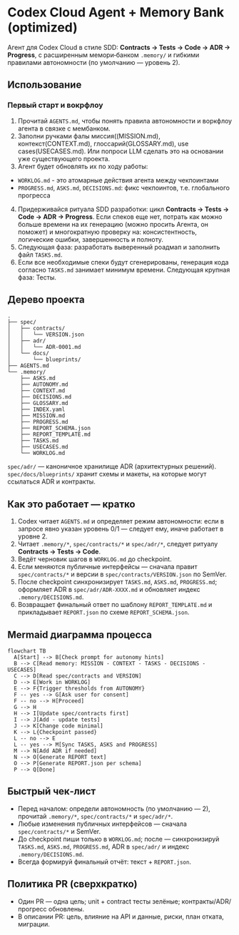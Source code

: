 # Codex Cloud Agent + Memory Bank (optimized)

Агент для Codex Cloud в стиле SDD: **Contracts → Tests → Code → ADR → Progress**, с расширенным мемори‑банком `.memory/` и гибкими правилами автономности (по умолчанию — уровень 2).

## Использование

### Первый старт и вокрфлоу

1. Прочитай `AGENTS.md`, чтобы понять правила автономности и воркфлоу агента в связке с мембанком.
2. Заполни ручками фалы миссия((MISSION.md), контекст(CONTEXT.md), глоссарий(GLOSSARY.md), use cases(USECASES.md). Или попроси LLM сделать это на основании уже существующего проекта. 
3. Агент будет обновлять их по ходу работы:
 - `WORKLOG.md` - это атомарные действия агента между чекпоинтами
 - `PROGRESS.md`, `ASKS.md`, `DECISIONS.md`: фикс чекпоинтов, т.е. глобального прогресса
4. Придерживайся ритуала SDD разработки: цикл **Contracts → Tests → Code → ADR → Progress**. Если спеков еще нет, потрать как можно больше времени на их генерацию (можно просить Агента, он поможет) и многократную проверку на: консистентность, логические ошибки, завершенность и полноту. 
5. Cледующая фаза: разработать выверенный роадмап и заполнить файл `TASKS.md`.
5. Если все необходимые спеки будут сгенерированы, генерация кода согласно `TASKS.md` занимает минимум времени. Следующая крупная фаза: Тесты.



## Дерево проекта

```text
.
├── spec/
│   ├── contracts/
│   │   └── VERSION.json
│   ├── adr/
│   │   └── ADR-0001.md
│   └── docs/
│       └── blueprints/
├── AGENTS.md
└── .memory/
    ├── ASKS.md
    ├── AUTONOMY.md
    ├── CONTEXT.md
    ├── DECISIONS.md
    ├── GLOSSARY.md
    ├── INDEX.yaml
    ├── MISSION.md
    ├── PROGRESS.md
    ├── REPORT_SCHEMA.json
    ├── REPORT_TEMPLATE.md
    ├── TASKS.md
    ├── USECASES.md
    └── WORKLOG.md
```

`spec/adr/` — каноничное хранилище ADR (архитектурных решений). `spec/docs/blueprints/` хранит схемы и макеты, на которые могут ссылаться ADR и контракты.

## Как это работает — кратко

1. Codex читает `AGENTS.md` и определяет режим автономности: если в запросе явно указан уровень 0/1 — следует ему, иначе работает в уровне 2.
2. Читает `.memory/*`, `spec/contracts/*` и `spec/adr/*`, следует ритуалу **Contracts → Tests → Code**.
3. Ведёт черновик шагов в `WORKLOG.md` до checkpoint.
4. Если меняются публичные интерфейсы — сначала правит `spec/contracts/*` и версии в `spec/contracts/VERSION.json` по SemVer.
5. После checkpoint синхронизирует `TASKS.md`, `ASKS.md`, `PROGRESS.md`; оформляет ADR в `spec/adr/ADR-XXXX.md` и обновляет индекс `.memory/DECISIONS.md`.
6. Возвращает финальный ответ по шаблону `REPORT_TEMPLATE.md` и прикладывает `REPORT.json` по схеме `REPORT_SCHEMA.json`.


## Mermaid диаграмма процесса

```mermaid
flowchart TB
  A[Start] --> B[Check prompt for autonomy hints]
  B --> C[Read memory: MISSION - CONTEXT - TASKS - DECISIONS - USECASES]
  C --> D[Read spec/contracts and VERSION]
  D --> E[Work in WORKLOG]
  E --> F{Trigger thresholds from AUTONOMY}
  F -- yes --> G[Ask user for consent]
  F -- no --> H[Proceed]
  G --> H
  H --> I[Update spec/contracts first]
  I --> J[Add - update tests]
  J --> K[Change code minimal]
  K --> L{Checkpoint passed}
  L -- no --> E
  L -- yes --> M[Sync TASKS, ASKS and PROGRESS]
  M --> N[Add ADR if needed]
  N --> O[Generate REPORT text]
  O --> P[Generate REPORT.json per schema]
  P --> Q[Done]
```

## Быстрый чек‑лист

* Перед началом: определи автономность (по умолчанию — 2), прочитай `.memory/*`, `spec/contracts/*` и `spec/adr/*`.
* Любые изменения публичных интерфейсов — сначала `spec/contracts/*` и SemVer.
* До checkpoint пиши только в `WORKLOG.md`; после — синхронизируй `TASKS.md`, `ASKS.md`, `PROGRESS.md`, ADR в `spec/adr/` и индекс `.memory/DECISIONS.md`.
* Всегда формируй финальный отчёт: текст + `REPORT.json`.

## Политика PR (сверхкратко)

* Один PR — одна цель; unit + contract тесты зелёные; контракты/ADR/прогресс обновлены.
* В описании PR: цель, влияние на API и данные, риски, план отката, миграции.
